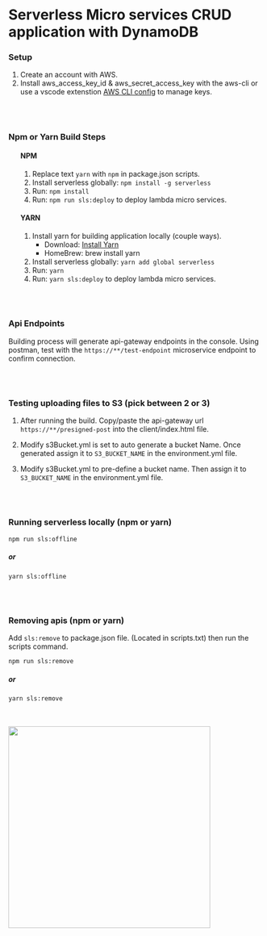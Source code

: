 # Serverless Micro services CRUD application with DynamoDB

### Setup

1. Create an account with AWS.
2. Install aws_access_key_id & aws_secret_access_key with the aws-cli or use a vscode extenstion <a href="https://marketplace.visualstudio.com/items?itemName=mark-tucker.aws-cli-configure" target="_blank">AWS CLI config</a> to manage keys.

<br>

#

### Npm or Yarn Build Steps

<ul>

#### NPM

1. Replace text `yarn` with `npm` in package.json scripts.
2. Install serverless globally: `npm install -g serverless`
3. Run: `npm install`
4. Run: `npm run sls:deploy` to deploy lambda micro services.

#### YARN

1. Install yarn for building application locally (couple ways).
   <ul>
   <li>Download: <a href="https://yarnpkg.com/" target="_blank">Install Yarn</a> </li>
   <li>HomeBrew: brew install yarn</li>
   </ul>
2. Install serverless globally: `yarn add global serverless`
3. Run: `yarn`
4. Run: `yarn sls:deploy` to deploy lambda micro services.

</ul>

<br>

#

### Api Endpoints

Building process will generate api-gateway endpoints in the console. Using postman, test with the `https://**/test-endpoint` microservice endpoint to confirm connection.

<br>

#

### Testing uploading files to S3 (pick between 2 or 3)

1. After running the build. Copy/paste the api-gateway url `https://**/presigned-post` into the client/index.html file.

2. Modify s3Bucket.yml is set to auto generate a bucket Name. Once generated assign it to `S3_BUCKET_NAME` in the environment.yml file.

3. Modify s3Bucket.yml to pre-define a bucket name. Then assign it to `S3_BUCKET_NAME` in the environment.yml file.

<br>

#

### Running serverless locally (npm or yarn)

`npm run sls:offline`

##### or

`yarn sls:offline`

<br>

#

### Removing apis (npm or yarn)

Add `sls:remove` to package.json file. (Located in scripts.txt) then run the scripts command.

`npm run sls:remove`

##### or

`yarn sls:remove`

<br>
<br>

<img src="https://devclass.com/wp-content/uploads/2018/07/Serverless.jpg" width="400">
